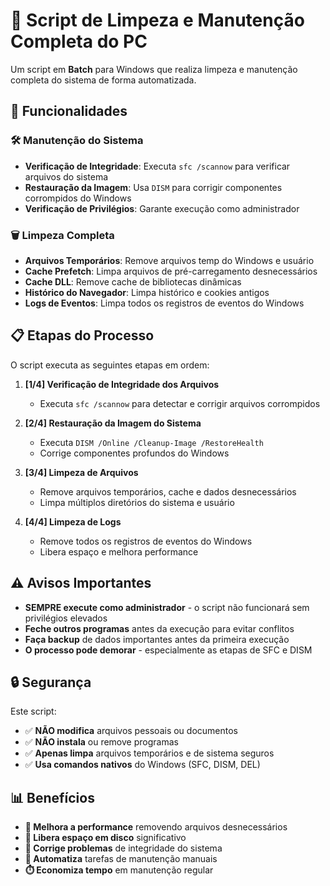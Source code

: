 # 🧹 Script de Limpeza e Manutenção Completa do PC

Um script em **Batch** para Windows que realiza limpeza e manutenção completa do sistema de forma automatizada.

## 🔧 Funcionalidades

### 🛠️ Manutenção do Sistema
- **Verificação de Integridade**: Executa `sfc /scannow` para verificar arquivos do sistema
- **Restauração da Imagem**: Usa `DISM` para corrigir componentes corrompidos do Windows
- **Verificação de Privilégios**: Garante execução como administrador

### 🗑️ Limpeza Completa
- **Arquivos Temporários**: Remove arquivos temp do Windows e usuário
- **Cache Prefetch**: Limpa arquivos de pré-carregamento desnecessários
- **Cache DLL**: Remove cache de bibliotecas dinâmicas
- **Histórico do Navegador**: Limpa histórico e cookies antigos
- **Logs de Eventos**: Limpa todos os registros de eventos do Windows


## 📋 Etapas do Processo

O script executa as seguintes etapas em ordem:

1. **[1/4] Verificação de Integridade dos Arquivos**
   - Executa `sfc /scannow` para detectar e corrigir arquivos corrompidos

2. **[2/4] Restauração da Imagem do Sistema**
   - Executa `DISM /Online /Cleanup-Image /RestoreHealth`
   - Corrige componentes profundos do Windows

3. **[3/4] Limpeza de Arquivos**
   - Remove arquivos temporários, cache e dados desnecessários
   - Limpa múltiplos diretórios do sistema e usuário

4. **[4/4] Limpeza de Logs**
   - Remove todos os registros de eventos do Windows
   - Libera espaço e melhora performance

## ⚠️ Avisos Importantes

- **SEMPRE execute como administrador** - o script não funcionará sem privilégios elevados
- **Feche outros programas** antes da execução para evitar conflitos
- **Faça backup** de dados importantes antes da primeira execução
- **O processo pode demorar** - especialmente as etapas de SFC e DISM

## 🔒 Segurança

Este script:
- ✅ **NÃO modifica** arquivos pessoais ou documentos
- ✅ **NÃO instala** ou remove programas
- ✅ **Apenas limpa** arquivos temporários e de sistema seguros
- ✅ **Usa comandos nativos** do Windows (SFC, DISM, DEL)

## 📊 Benefícios

- **🚀 Melhora a performance** removendo arquivos desnecessários
- **💾 Libera espaço em disco** significativo
- **🔧 Corrige problemas** de integridade do sistema
- **🧹 Automatiza** tarefas de manutenção manuais
- **⏱️ Economiza tempo** em manutenção regular

